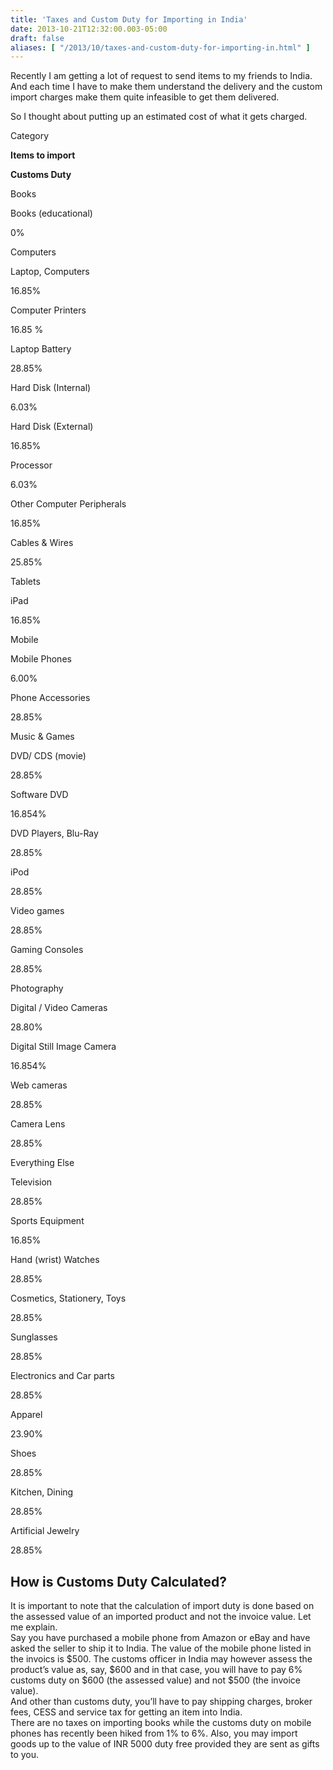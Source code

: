 ```yaml
---
title: 'Taxes and Custom Duty for Importing in India'
date: 2013-10-21T12:32:00.003-05:00
draft: false
aliases: [ "/2013/10/taxes-and-custom-duty-for-importing-in.html" ]
---
```


Recently I am getting a lot of request to send items to my friends to India. And each time I have to make them understand the delivery and the custom import charges make them quite infeasible to get them delivered.  
  
So I thought about putting up an estimated cost of what it gets charged.  
  

Category

**Items to import**

**Customs Duty**

Books

Books (educational)

0%

Computers

Laptop, Computers

16.85%

Computer Printers

16.85 %

Laptop Battery

28.85%

Hard Disk (Internal)

6.03%

Hard Disk (External)

16.85%

Processor

6.03%

Other Computer Peripherals

16.85%

Cables & Wires

25.85%

Tablets

iPad

16.85%

Mobile

Mobile Phones

6.00%

Phone Accessories

28.85%

Music & Games

DVD/ CDS (movie)

28.85%

Software DVD

16.854%

DVD Players, Blu-Ray

28.85%

iPod

28.85%

Video games

28.85%

Gaming Consoles

28.85%

Photography

Digital / Video Cameras

28.80%

Digital Still Image Camera

16.854%

Web cameras

28.85%

Camera Lens

28.85%

Everything Else

Television

28.85%

Sports Equipment

16.85%

Hand (wrist) Watches

28.85%

Cosmetics, Stationery, Toys

28.85%

Sunglasses

28.85%

Electronics and Car parts

28.85%

Apparel

23.90%

Shoes

28.85%

Kitchen, Dining

28.85%

Artificial Jewelry

28.85%

How is Customs Duty Calculated?
-------------------------------

It is important to note that the calculation of import duty is done based on the assessed value of an imported product and not the invoice value. Let me explain.  
Say you have purchased a mobile phone from Amazon or eBay and have asked the seller to ship it to India. The value of the mobile phone listed in the invoics is $500. The customs officer in India may however assess the product’s value as, say, $600 and in that case, you will have to pay 6% customs duty on $600 (the assessed value) and not $500 (the invoice value).  
And other than customs duty, you’ll have to pay shipping charges, broker fees, CESS and service tax for getting an item into India.  
There are no taxes on importing books while the customs duty on mobile phones has recently been hiked from 1% to 6%. Also, you may import goods up to the value of INR 5000 duty free provided they are sent as gifts to you.